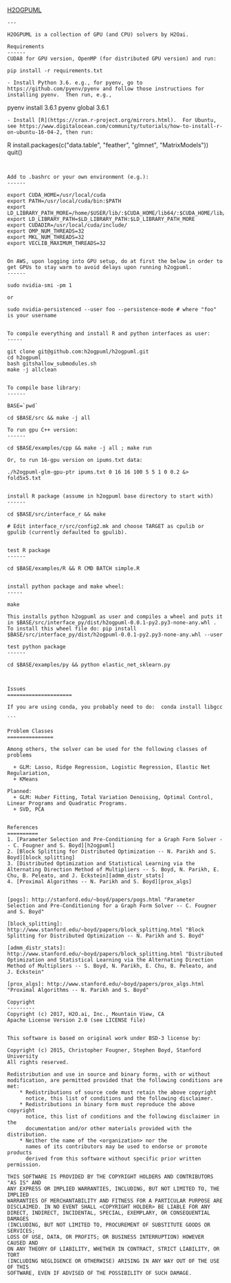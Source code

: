[H2OGPUML](https://github.com/h2ogpuml/h2ogpuml)

```text
---

H2OGPUML is a collection of GPU (and CPU) solvers by H2Oai.

Requirements
------
CUDA8 for GPU version, OpenMP (for distributed GPU version) and run:

pip install -r requirements.txt

- Install Python 3.6. e.g., for pyenv, go to https://github.com/pyenv/pyenv and follow those instructions for installing pyenv.  Then run, e.g.,
````
pyenv install 3.6.1
pyenv global 3.6.1
````
- Install [R](https://cran.r-project.org/mirrors.html).  For Ubuntu, see https://www.digitalocean.com/community/tutorials/how-to-install-r-on-ubuntu-16-04-2, then run:
````
R
install.packages(c("data.table", "feather", "glmnet", "MatrixModels"))
quit()
````


Add to .bashrc or your own environment (e.g.):
------

export CUDA_HOME=/usr/local/cuda
export PATH=/usr/local/cuda/bin:$PATH
export LD_LIBRARY_PATH_MORE=/home/$USER/lib/:$CUDA_HOME/lib64/:$CUDA_HOME/lib/:/usr/local/cuda/lib64:/usr/local/cuda/extras/CUPTI/lib64
export LD_LIBRARY_PATH=$LD_LIBRARY_PATH:$LD_LIBRARY_PATH_MORE
export CUDADIR=/usr/local/cuda/include/
export OMP_NUM_THREADS=32
export MKL_NUM_THREADS=32
export VECLIB_MAXIMUM_THREADS=32


On AWS, upon logging into GPU setup, do at first the below in order to get GPUs to stay warm to avoid delays upon running h2ogpuml.
------

sudo nvidia-smi -pm 1

or

sudo nvidia-persistenced --user foo --persistence-mode # where "foo" is your username


To compile everything and install R and python interfaces as user:
-----

git clone git@github.com:h2ogpuml/h2ogpuml.git
cd h2ogpuml
bash gitshallow_submodules.sh
make -j allclean


To compile base library:
------

BASE=`pwd`

cd $BASE/src && make -j all

To run gpu C++ version:
------

cd $BASE/examples/cpp && make -j all ; make run

Or, to run 16-gpu version on ipums.txt data:

./h2ogpuml-glm-gpu-ptr ipums.txt 0 16 16 100 5 5 1 0 0.2 &> fold5x5.txt


install R package (assume in h2ogpuml base directory to start with)
------

cd $BASE/src/interface_r && make

# Edit interface_r/src/config2.mk and choose TARGET as cpulib or gpulib (currently defaulted to gpulib).


test R package
------

cd $BASE/examples/R && R CMD BATCH simple.R


install python package and make wheel:
-----

make

This installs python h2ogpuml as user and compiles a wheel and puts it in $BASE/src/interface_py/dist/h2ogpuml-0.0.1-py2.py3-none-any.whl .  To install this wheel file do: pip install $BASE/src/interface_py/dist/h2ogpuml-0.0.1-py2.py3-none-any.whl --user

test python package
------

cd $BASE/examples/py && python elastic_net_sklearn.py



Issues
=====================

If you are using conda, you probably need to do:  conda install libgcc

```

Problem Classes
===============

Among others, the solver can be used for the following classes of problems

  + GLM: Lasso, Ridge Regression, Logistic Regression, Elastic Net Regulariation,
  + KMeans

Planned:
  + GLM: Huber Fitting, Total Variation Denoising, Optimal Control, Linear Programs and Quadratic Programs.
  + SVD, PCA


References
==========
1. [Parameter Selection and Pre-Conditioning for a Graph Form Solver -- C. Fougner and S. Boyd][h2ogpuml]
2. [Block Splitting for Distributed Optimization -- N. Parikh and S. Boyd][block_splitting]
3. [Distributed Optimization and Statistical Learning via the Alternating Direction Method of Multipliers -- S. Boyd, N. Parikh, E. Chu, B. Peleato, and J. Eckstein][admm_distr_stats]
4. [Proximal Algorithms -- N. Parikh and S. Boyd][prox_algs]


[pogs]: http://stanford.edu/~boyd/papers/pogs.html "Parameter Selection and Pre-Conditioning for a Graph Form Solver -- C. Fougner and S. Boyd"

[block_splitting]: http://www.stanford.edu/~boyd/papers/block_splitting.html "Block Splitting for Distributed Optimization -- N. Parikh and S. Boyd"

[admm_distr_stats]: http://www.stanford.edu/~boyd/papers/block_splitting.html "Distributed Optimization and Statistical Learning via the Alternating Direction Method of Multipliers -- S. Boyd, N. Parikh, E. Chu, B. Peleato, and J. Eckstein"

[prox_algs]: http://www.stanford.edu/~boyd/papers/prox_algs.html "Proximal Algorithms -- N. Parikh and S. Boyd"

Copyright
---------
Copyright (c) 2017, H2O.ai, Inc., Mountain View, CA
Apache License Version 2.0 (see LICENSE file)


This software is based on original work under BSD-3 license by:

Copyright (c) 2015, Christopher Fougner, Stephen Boyd, Stanford University
All rights reserved.

Redistribution and use in source and binary forms, with or without
modification, are permitted provided that the following conditions are met:
    * Redistributions of source code must retain the above copyright
      notice, this list of conditions and the following disclaimer.
    * Redistributions in binary form must reproduce the above copyright
      notice, this list of conditions and the following disclaimer in the
      documentation and/or other materials provided with the distribution.
    * Neither the name of the <organization> nor the
      names of its contributors may be used to endorse or promote products
      derived from this software without specific prior written permission.

THIS SOFTWARE IS PROVIDED BY THE COPYRIGHT HOLDERS AND CONTRIBUTORS "AS IS" AND
ANY EXPRESS OR IMPLIED WARRANTIES, INCLUDING, BUT NOT LIMITED TO, THE IMPLIED
WARRANTIES OF MERCHANTABILITY AND FITNESS FOR A PARTICULAR PURPOSE ARE
DISCLAIMED. IN NO EVENT SHALL <COPYRIGHT HOLDER> BE LIABLE FOR ANY
DIRECT, INDIRECT, INCIDENTAL, SPECIAL, EXEMPLARY, OR CONSEQUENTIAL DAMAGES
(INCLUDING, BUT NOT LIMITED TO, PROCUREMENT OF SUBSTITUTE GOODS OR SERVICES;
LOSS OF USE, DATA, OR PROFITS; OR BUSINESS INTERRUPTION) HOWEVER CAUSED AND
ON ANY THEORY OF LIABILITY, WHETHER IN CONTRACT, STRICT LIABILITY, OR TORT
(INCLUDING NEGLIGENCE OR OTHERWISE) ARISING IN ANY WAY OUT OF THE USE OF THIS
SOFTWARE, EVEN IF ADVISED OF THE POSSIBILITY OF SUCH DAMAGE.
